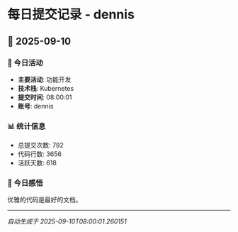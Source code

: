 # 每日提交记录 - dennis

## 📅 2025-09-10

### 🎯 今日活动
- **主要活动**: 功能开发
- **技术栈**: Kubernetes
- **提交时间**: 08:00:01
- **账号**: dennis

### 📊 统计信息
- 总提交次数: 792
- 代码行数: 3656
- 活跃天数: 618

### 💭 今日感悟
优雅的代码是最好的文档。

---
*自动生成于 2025-09-10T08:00:01.260151*
